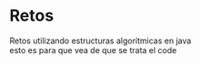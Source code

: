 # Retos
Retos utilizando estructuras algorítmicas en java  
esto es para que vea de que se trata el code
